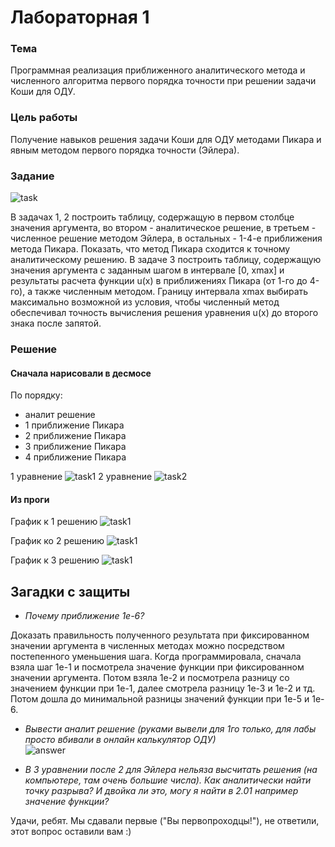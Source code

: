 # Лабораторная 1
 
### Тема   
Программная реализация приближенного аналитического метода и численного алгоритма первого порядка точности при решении задачи Коши для ОДУ.  

### Цель работы  
Получение навыков решения задачи Коши для ОДУ методами Пикара и явным методом первого порядка точности (Эйлера).  

### Задание  
![task](./img/task.png)

В задачах 1, 2 построить таблицу, содержащую в первом столбце значения аргумента, во втором - аналитическое решение, в третьем - численное решение методом Эйлера, в остальных - 1-4-е приближения метода Пикара. Показать, что метод Пикара сходится к точному аналитическому решению. В задаче 3 построить таблицу, содержащую значения аргумента с заданным шагом в интервале [0, xmax] и результаты расчета функции u(x) в приближениях Пикара (от 1-го до 4-го), а также численным методом. Границу интервала xmax выбирать максимально возможной из условия, чтобы численный метод обеспечивал точность вычисления решения уравнения u(x) до второго знака после запятой. 

### Решение

#### Сначала нарисовали в десмосе
По порядку:
- аналит решение  
- 1 приближение Пикара
- 2 приближение Пикара  
- 3 приближение Пикара  
- 4 приближение Пикара  

1 уравнение 
![task1](./img/task1.jpeg)
2 уравнение 
![task2](./img/task2.jpeg)

#### Из проги

График к 1 решению
![task1](./img/1.png)

График ко 2 решению
![task1](./img/2.png)

График к 3 решению
![task1](./img/3.png)


## Загадки с защиты

- _Почему приближение 1e-6?_  

Доказать правильность полученного результата при фиксированном значении аргумента в численных методах можно посредством постепенного уменьшения шага. Когда программировала, сначала взяла шаг 1e-1 и посмотрела значение функции при фиксированном значении аргумента. Потом взяла 1e-2 и посмотрела разницу со значением функции при 1e-1, далее смотрела разницу 1e-3 и 1e-2 и тд. Потом дошла до минимальной разницы значений функции при 1e-5 и 1e-6.

- _Вывести аналит решение (руками вывели для 1го только, для лабы просто вбивали в онлайн калькулятор ОДУ)_  
![answer](./img/ans2.jpeg)

- _В 3 уравнении после 2 для Эйлера нельяза высчитать решения (на компьютере, там очень большие числа). 
Как аналитически найти точку разрыва? И двойка ли это, могу я найти в 2.01 например значение функции?_

Удачи, ребят. Мы сдавали первые ("Вы первопроходцы!"), не ответили, этот вопрос оставили вам :)
